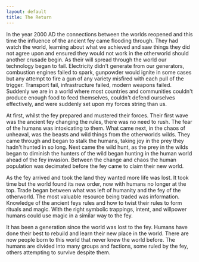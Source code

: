 ```yaml
---
layout: default
title: The Return
---
```

In the year 2000 AD the connections between the worlds reopened and this time the influence of the ancient fey came flooding through. They had watch the world, learning about what we achieved and saw things they did not agree upon and ensured they would not work in the otherworld should another crusade begin. As their will spread through the world our technology began to fail. Electricity didn't generate from our generators, combustion engines failed to spark, gunpowder would ignite in some cases but any attempt to fire a gun of any variety misfired with each pull of the trigger. Transport fail, infrastructure failed, modern weapons failed. Suddenly we are in a world where most countries and communities couldn't produce enough food to feed themselves, couldn't defend ourselves effectively, and were suddenly set upon my forces string than us.

At first, whilst the fey prepared and mustered their forces. Their first wave was the ancient fey changing the rules, there was no need to rush. The fear of the humans was intoxicating to them. What came next, in the chaos of unheaval, was the beasts and wild things from the otherworlds wilds. They came through and began to stalk the humans, taking joy in the prey they hadn't hunted in so long. Next came the wild hunt, as the prey in the wilds began to diminish the hunters of the wild began hunting in the human world ahead of the fey invasion. Between the change and chaos the human population was decimated before the fey came to claim their new world.

As the fey arrived and took the land they wanted more life was lost. It took time but the world found its new order, now with humans no longer at the top. Trade began between what was left of humanity and the fey of the otherworld. The most valuable resource being traded was information. Knowledge of the ancient feys rules and how to twist their rules to form rituals and magic. With the right symbolic trappings, intent, and willpower humans could use magic in a similar way to the fey.

It has been a generation since the world was lost to the fey. Humans have done their best to rebuild and learn their new place in the world. There are now people born to this world that never knew the world before. The humans are divided into many groups and factions, some ruled by the fey, others attempting to survive despite them.